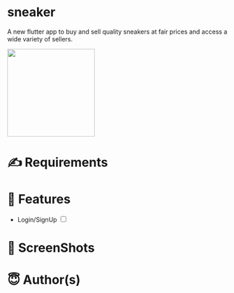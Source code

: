 # sneaker

A new flutter app to buy and sell quality sneakers at fair prices and access a wide variety of sellers.

<a href="#"><img src="https://play.google.com/intl/en_us/badges/static/images/badges/en_badge_web_generic.png" width="200"></img></a>

# ✍️ Requirements
# 📝 Features
<ul>
    <li> Login/SignUp <input type="checkbox" /></li>
</ul>

# 📸 ScreenShots

# 😇 Author(s)
